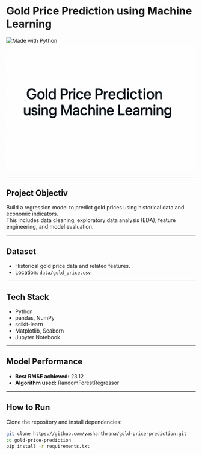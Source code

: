 # Gold Price Prediction using Machine Learning

![Made with Python](https://img.shields.io/badge/Made%20with-Python-blue?logo=python)
![Project Banner](images/banner.png)

---

## Project Objectiv
Build a regression model to predict gold prices using historical data and economic indicators.  
This includes data cleaning, exploratory data analysis (EDA), feature engineering, and model evaluation.

---

## Dataset
- Historical gold price data and related features.
- Location: `data/gold_price.csv`

---

## Tech Stack
- Python
- pandas, NumPy
- scikit-learn
- Matplotlib, Seaborn
- Jupyter Notebook

---

## Model Performance
- **Best RMSE achieved:** 23.12
- **Algorithm used:** RandomForestRegressor

---

## How to Run
Clone the repository and install dependencies:

```bash
git clone https://github.com/yasharthrana/gold-price-prediction.git
cd gold-price-prediction
pip install -r requirements.txt
